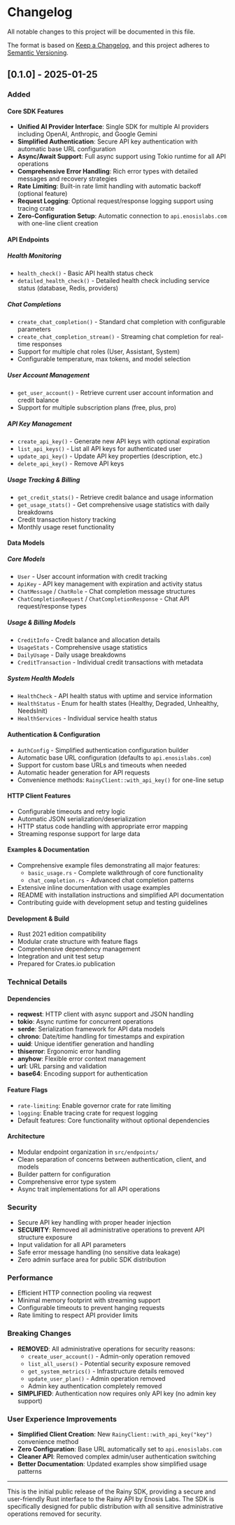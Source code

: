 # Changelog

All notable changes to this project will be documented in this file.

The format is based on [Keep a Changelog](https://keepachangelog.com/en/1.0.0/),
and this project adheres to [Semantic Versioning](https://semver.org/spec/v2.0.0.html).

## [0.1.0] - 2025-01-25

### Added

#### Core SDK Features
- **Unified AI Provider Interface**: Single SDK for multiple AI providers including OpenAI, Anthropic, and Google Gemini
- **Simplified Authentication**: Secure API key authentication with automatic base URL configuration
- **Async/Await Support**: Full async support using Tokio runtime for all API operations
- **Comprehensive Error Handling**: Rich error types with detailed messages and recovery strategies
- **Rate Limiting**: Built-in rate limit handling with automatic backoff (optional feature)
- **Request Logging**: Optional request/response logging support using tracing crate
- **Zero-Configuration Setup**: Automatic connection to `api.enosislabs.com` with one-line client creation

#### API Endpoints

##### Health Monitoring
- `health_check()` - Basic API health status check
- `detailed_health_check()` - Detailed health check including service status (database, Redis, providers)

##### Chat Completions
- `create_chat_completion()` - Standard chat completion with configurable parameters
- `create_chat_completion_stream()` - Streaming chat completion for real-time responses
- Support for multiple chat roles (User, Assistant, System)
- Configurable temperature, max tokens, and model selection

##### User Account Management
- `get_user_account()` - Retrieve current user account information and credit balance
- Support for multiple subscription plans (free, plus, pro)

##### API Key Management
- `create_api_key()` - Generate new API keys with optional expiration
- `list_api_keys()` - List all API keys for authenticated user
- `update_api_key()` - Update API key properties (description, etc.)
- `delete_api_key()` - Remove API keys

##### Usage Tracking & Billing
- `get_credit_stats()` - Retrieve credit balance and usage information
- `get_usage_stats()` - Get comprehensive usage statistics with daily breakdowns
- Credit transaction history tracking
- Monthly usage reset functionality


#### Data Models

##### Core Models
- `User` - User account information with credit tracking
- `ApiKey` - API key management with expiration and activity status
- `ChatMessage` / `ChatRole` - Chat completion message structures
- `ChatCompletionRequest` / `ChatCompletionResponse` - Chat API request/response types

##### Usage & Billing Models
- `CreditInfo` - Credit balance and allocation details
- `UsageStats` - Comprehensive usage statistics
- `DailyUsage` - Daily usage breakdowns
- `CreditTransaction` - Individual credit transactions with metadata

##### System Health Models
- `HealthCheck` - API health status with uptime and service information
- `HealthStatus` - Enum for health states (Healthy, Degraded, Unhealthy, NeedsInit)
- `HealthServices` - Individual service health status

#### Authentication & Configuration
- `AuthConfig` - Simplified authentication configuration builder
- Automatic base URL configuration (defaults to `api.enosislabs.com`)
- Support for custom base URLs and timeouts when needed
- Automatic header generation for API requests
- Convenience methods: `RainyClient::with_api_key()` for one-line setup

#### HTTP Client Features
- Configurable timeouts and retry logic
- Automatic JSON serialization/deserialization
- HTTP status code handling with appropriate error mapping
- Streaming response support for large data

#### Examples & Documentation
- Comprehensive example files demonstrating all major features:
  - `basic_usage.rs` - Complete walkthrough of core functionality
  - `chat_completion.rs` - Advanced chat completion patterns
- Extensive inline documentation with usage examples
- README with installation instructions and simplified API documentation
- Contributing guide with development setup and testing guidelines

#### Development & Build
- Rust 2021 edition compatibility
- Modular crate structure with feature flags
- Comprehensive dependency management
- Integration and unit test setup
- Prepared for Crates.io publication

### Technical Details

#### Dependencies
- **reqwest**: HTTP client with async support and JSON handling
- **tokio**: Async runtime for concurrent operations
- **serde**: Serialization framework for API data models
- **chrono**: Date/time handling for timestamps and expiration
- **uuid**: Unique identifier generation and handling
- **thiserror**: Ergonomic error handling
- **anyhow**: Flexible error context management
- **url**: URL parsing and validation
- **base64**: Encoding support for authentication

#### Feature Flags
- `rate-limiting`: Enable governor crate for rate limiting
- `logging`: Enable tracing crate for request logging
- Default features: Core functionality without optional dependencies

#### Architecture
- Modular endpoint organization in `src/endpoints/`
- Clean separation of concerns between authentication, client, and models
- Builder pattern for configuration
- Comprehensive error type system
- Async trait implementations for all API operations

### Security
- Secure API key handling with proper header injection
- **SECURITY**: Removed all administrative operations to prevent API structure exposure
- Input validation for all API parameters
- Safe error message handling (no sensitive data leakage)
- Zero admin surface area for public SDK distribution

### Performance
- Efficient HTTP connection pooling via reqwest
- Minimal memory footprint with streaming support
- Configurable timeouts to prevent hanging requests
- Rate limiting to respect API provider limits

### Breaking Changes
- **REMOVED**: All administrative operations for security reasons:
  - `create_user_account()` - Admin-only operation removed
  - `list_all_users()` - Potential security exposure removed  
  - `get_system_metrics()` - Infrastructure details removed
  - `update_user_plan()` - Admin operation removed
  - Admin key authentication completely removed
- **SIMPLIFIED**: Authentication now requires only API key (no admin key support)

### User Experience Improvements
- **Simplified Client Creation**: New `RainyClient::with_api_key("key")` convenience method
- **Zero Configuration**: Base URL automatically set to `api.enosislabs.com`
- **Cleaner API**: Removed complex admin/user authentication switching
- **Better Documentation**: Updated examples show simplified usage patterns

---

This is the initial public release of the Rainy SDK, providing a secure and user-friendly Rust interface to the Rainy API by Enosis Labs. The SDK is specifically designed for public distribution with all sensitive administrative operations removed for security.
